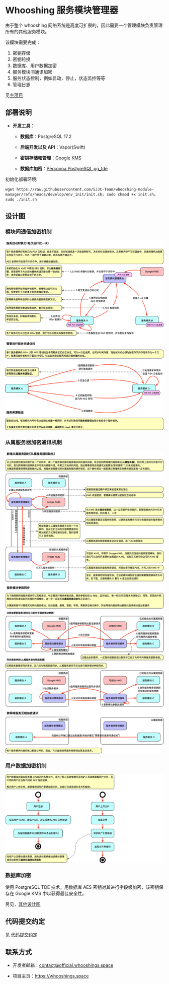 # Whooshing 服务模块管理器
由于整个 whooshing 网络系统是高度可扩展的，因此需要一个管理模块负责管理所有的其他服务模块。

该模块需要完成：

1. 密钥存储
2. 密钥轮换
3. 数据库、用户数据加密
4. 服务模块间通讯加密
5. 服务状态控制，例如启动，停止，状态监控等等
6. 管理日志



见[主项目](https://github.com/SJJC-Team/whooshing)

## **部署说明**

- **开发工具**：

  - **数据库**：PostgreSQL 17.2

  - **后端开发以及 API**：Vapor(Swift)
  - **密钥存储和管理**：[Google KMS](https://cloud.google.com/kms/docs/?hl=zh_CN&_gl=1*lh8okm*_ga*MTAzMjA5NjAzMS4xNzI3MjQzMTUx*_ga_WH2QY8WWF5*MTczNTU3NTIzOS4yMjcuMS4xNzM1NTc1MzA1LjU0LjAuMA..)
  - **数据库加密**：[Perconna PostgreSQL pg_tde](https://github.com/percona/pg_tde)

初始化部署环境:

```shell
wget https://raw.githubusercontent.com/SJJC-Team/whooshing-module-manager/refs/heads/develop/env_init/init.sh; sudo chmod +x init.sh; sudo ./init.sh
```

## **设计图**

### 模块间通信加密机制

![](diagrams/1.0.模块间通信加密机制.png)

### 从属服务器加密通讯机制
![](diagrams/2.从属服务器.png)

### 用户数据加密机制

![](diagrams/3.用户数据加密机制.png)



### 数据库加密

使用 PostgreSQL TDE 技术，用数据库 AES 密钥对其进行字段级加密，该密钥保存在 Google KMS 中以获得最佳安全性。



另见，[其他设计图](diagrams)



## **代码提交约定**

见 [代码提交约定](https://github.com/SJJC-Team/.github-private/blob/main/profile/README.md)



## **联系方式**

* 开发者邮箱：contact@official.whooshings.space

* 项目主页：https://whooshings.space
